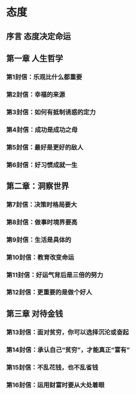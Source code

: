 # 态度

## 序言 态度决定命运

## 第一章 人生哲学

### 第1封信：乐观比什么都重要

### 第2封信：幸福的来源

### 第3封信：如何有抵制诱惑的定力

### 第4封信：成功是成功之母

### 第5封信：最好是更好的敌人

### 第6封信：好习惯成就一生

## 第二章：洞察世界

### 第7封信：决策时格局要大

### 第8封信：做事时境界要高

### 第9封信：生活是具体的

### 第10封信：教育改变命运

### 第11封信：好运气背后是三倍的努力

### 第12封信：更重要的是做个好人

## 第三章 对待金钱

### 第13封信：面对贫穷，你可以选择沉沦或奋起

### 第14封信：承认自己“贫穷”，才能真正“富有”

### 第15封信：不乱花钱，也不乱省钱

### 第16封信：运用财富时要从大处着眼
